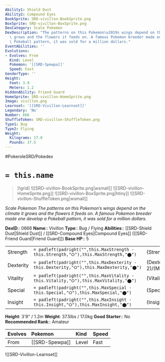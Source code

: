 ```yaml
---
Ability1: Shield Dust
Ability2: Compound Eyes
BookSprite: SRD-vivillon-BookSprite.png
BoxSprite: SRD-vivillon-BoxSprite.png
DexCategory: Scale Pokemon
DexDescription: "The patterns on this Pokemon\u2019s wings depend on the climate it\
  \ grows and the flowers it feeds on. A famous Pokemon breeder made one develop a\
  \ Pokeball pattern, it was sold for a million dollars."
EventAbilities: ''
Evolutions:
- Evolves: From
  Kind: Level
  Pokemon: '[[SRD-Spewpa]]'
  Speed: Fast
GenderType: ''
Height:
  Feet: 3.9
  Meters: 1.2
HiddenAbility: Friend Guard
HomeSprite: SRD-vivillon-HomeSprite.png
Image: vivillon.png
Learnset: '[[SRD-Vivillon-Learnset]]'
Legendary: 'No'
Number: 666
ShuffleToken: SRD-vivillon-ShuffleToken.png
Type1: Bug
Type2: Flying
Weight:
  Kilograms: 17.0
  Pounds: 37.5
---
```


#PokeroleSRD/Pokedex

# `= this.name`

> [!grid]
> ![[SRD-vivillon-BookSprite.png|wsmall]]
> ![[SRD-vivillon-HomeSprite.png]]
> ![[SRD-vivillon-BoxSprite.png|htiny]]
> ![[SRD-vivillon-ShuffleToken.png|wsmall]]


*Scale Pokemon*
*The patterns on this Pokemon’s wings depend on the climate it grows and the flowers it feeds on. A famous Pokemon breeder made one develop a Pokeball pattern, it was sold for a million dollars.*

**DexID**:: 0666
**Name**:: Vivillon
**Type**:: Bug / Flying
**Abilities**:: [[SRD-Shield Dust|Shield Dust]] / [[SRD-Compound Eyes|Compound Eyes]] ([[SRD-Friend Guard|Friend Guard]])
**Base HP**:: 5

|           |                                                                                        |                                          |
| --------- | -------------------------------------------------------------------------------------- | ---------------------------------------- |
| Strength  | `= padleft(padright("",this.MaxStrength - this.Strength,"⭘"),this.MaxStrength,"⬤")`    | (Strength::2)/(MaxStrength::4)   |
| Dexterity | `= padleft(padright("",this.MaxDexterity - this.Dexterity,"⭘"),this.MaxDexterity,"⬤")` | (Dexterity:: 2)/(MaxDexterity::5) |
| Vitality  | `= padleft(padright("",this.MaxVitality - this.Vitality,"⭘"),this.MaxVitality,"⬤")`    | (Vitality::2)/(MaxVitality::4)   |
| Special   | `= padleft(padright("",this.MaxSpecial - this.Special,"⭘"),this.MaxSpecial,"⬤")`       | (Special::2)/(MaxSpecial::5)     |
| Insight   | `= padleft(padright("",this.MaxInsight - this.Insight,"⭘"),this.MaxInsight,"⬤")`       | (Insight::2)/(MaxInsight::4)     |

**Height**: 3'9" / 1.2m
**Weight**: 37.5lbs / 17.0kg
**Good Starter**:: No
**Recommended Rank**:: Amateur

| Evolves   | Pokemon        | Kind   | Speed   |
|:----------|:---------------|:-------|:--------|
| From      | [[SRD-Spewpa]] | Level  | Fast    |

![[SRD-Vivillon-Learnset]]